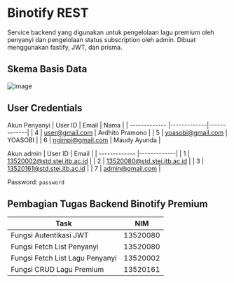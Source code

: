 # Binotify REST
Service backend yang digunakan untuk pengelolaan lagu premium oleh penyanyi dan pengelolaan status subscription oleh admin. Dibuat menggunakan fastify, JWT, dan prisma.

## Skema Basis Data
![image](https://user-images.githubusercontent.com/71055612/205103844-ef0572fc-6402-43ee-a2fb-3ee02e87d9a3.png)

## User Credentials
Akun Penyanyi
| User ID        | Email           | Nama           |
| ------------- |-------------|-------------|
| 4 | user@gmail.com | Ardhito Pramono |
| 5 | yoasobi@gmail.com | YOASOBI |
| 6 | ngimpi@gmail.com | Maudy Ayunda |

Akun admin
| User ID        | Email           |
| ------------- |-------------|
| 1 | 13520002@std.stei.itb.ac.id |
| 2 | 13520080@std.stei.itb.ac.id |
| 3 | 13520161@std.stei.itb.ac.id |
| 7 | admin@gmail.com |

Password: `password`

## Pembagian Tugas Backend Binotify Premium
| Task        | NIM           |
| ------------- |-------------|
| Fungsi Autentikasi JWT | 13520080 | 
| Fungsi Fetch List Penyanyi | 13520080 | 
| Fungsi Fetch List Lagu Penyanyi | 13520002 | 
| Fungsi CRUD Lagu Premium | 13520161 | 
